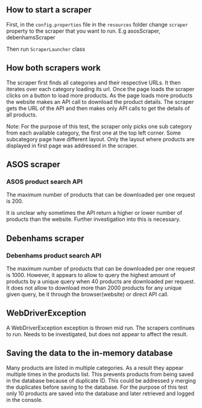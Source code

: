 ## How to start a scraper

First, in the `config.properties` file in the `resources` folder change `scraper` property to the scraper that you want to run.
E.g  asosScraper, debenhamsScraper

Then run `ScraperLauncher` class

## How both scrapers work

The scraper first finds all categories and their respective URLs.
It then iterates over each category loading its url.
Once the page loads the scraper clicks on a button to load more products.
As the page loads more products the website makes an API call to download the product details.
The scraper gets the URL of the API and then makes only API calls to get the details of all products.

Note:
For the purpose of this test, the scraper only picks one sub category from each available category, the first one at the top left corner.
Some subcategory page have different layout. Only the layout where products are displayed in first page was addressed in the
scraper.


## ASOS scraper

### ASOS product search API

The maximum number of products that can be downloaded per one request is 200.

It is unclear why sometimes the API return a higher or lower number of products than the website.
Further investigation into this is necessary.


## Debenhams scraper

### Debenhams product search API

The maximum number of products that can be downloaded per one request is 1000. 
However, it appears to allow to query the highest amount of products by a unique query when 40 products are downloaded per request.
It does not allow to download more than 2000 products for any unique given query, be it through the browser(website) or direct API call.

## WebDriverException

A WebDriverException exception is thrown mid run. The scrapers continues to run. Needs to be investigated, but does not
appear to affect the result.

## Saving the data to the in-memory database

Many products are listed in multiple categories. As a result they appear multiple times in the products list.
This prevents products from being saved in the database because of duplicate ID. 
This could be addressed y merging the duplicates before saving to the database.
For the purpose of this test only 10 products are saved into the database and later retrieved and logged in the console.
